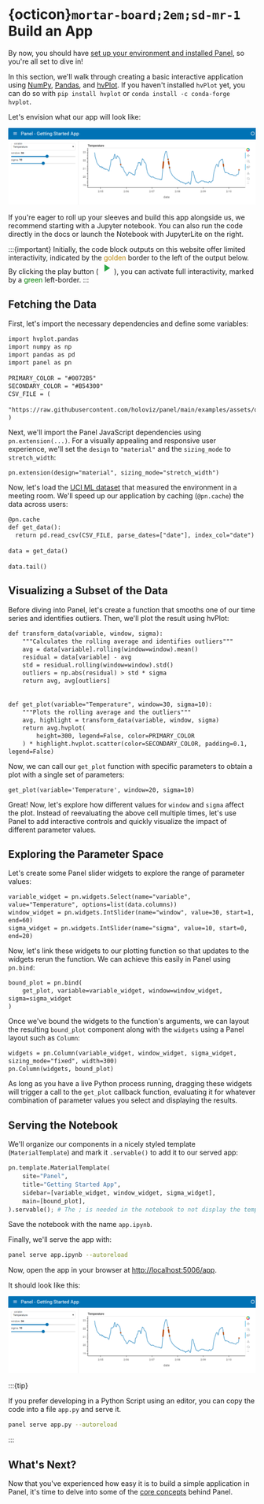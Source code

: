# {octicon}`mortar-board;2em;sd-mr-1` Build an App

By now, you should have [set up your environment and installed Panel](installation.md), so you're all set to dive in!

In this section, we'll walk through creating a basic interactive application using [NumPy](https://numpy.org/), [Pandas](https://pandas.pydata.org/), and [hvPlot](https://hvplot.holoviz.org/). If you haven't installed `hvPlot` yet, you can do so with `pip install hvplot` or `conda install -c conda-forge hvplot`.

Let's envision what our app will look like:

![Getting Started App](../_static/images/getting_started_app.png)

If you're eager to roll up your sleeves and build this app alongside us, we recommend starting with a Jupyter notebook. You can also run the code directly in the docs or launch the Notebook with JupyterLite on the right.

:::{important}
Initially, the code block outputs on this website offer limited interactivity, indicated by the <font color="darkgoldenrod">golden</font> border to the left of the output below. By clicking the play button (<svg class="pyodide-run-icon" style="width:32px;height:25px" viewBox="0 0 24 24"> <path stroke="none" fill="#28a745" d="M8,5.14V19.14L19,12.14L8,5.14Z"></path> </svg>), you can activate full interactivity, marked by a <font color="green">green</font> left-border.
:::

## Fetching the Data

First, let's import the necessary dependencies and define some variables:

```{pyodide}
import hvplot.pandas
import numpy as np
import pandas as pd
import panel as pn

PRIMARY_COLOR = "#0072B5"
SECONDARY_COLOR = "#B54300"
CSV_FILE = (
    "https://raw.githubusercontent.com/holoviz/panel/main/examples/assets/occupancy.csv"
)
```

Next, we'll import the Panel JavaScript dependencies using `pn.extension(...)`. For a visually appealing and responsive user experience, we'll set the `design` to `"material"` and the `sizing_mode` to `stretch_width`:

```{pyodide}
pn.extension(design="material", sizing_mode="stretch_width")
```

Now, let's load the [UCI ML dataset](http://archive.ics.uci.edu/ml/datasets/Occupancy+Detection+) that measured the environment in a meeting room. We'll speed up our application by caching (`@pn.cache`) the data across users:

```{pyodide}
@pn.cache
def get_data():
  return pd.read_csv(CSV_FILE, parse_dates=["date"], index_col="date")

data = get_data()

data.tail()
```

## Visualizing a Subset of the Data

Before diving into Panel, let's create a function that smooths one of our time series and identifies outliers. Then, we'll plot the result using hvPlot:

```{pyodide}
def transform_data(variable, window, sigma):
    """Calculates the rolling average and identifies outliers"""
    avg = data[variable].rolling(window=window).mean()
    residual = data[variable] - avg
    std = residual.rolling(window=window).std()
    outliers = np.abs(residual) > std * sigma
    return avg, avg[outliers]


def get_plot(variable="Temperature", window=30, sigma=10):
    """Plots the rolling average and the outliers"""
    avg, highlight = transform_data(variable, window, sigma)
    return avg.hvplot(
        height=300, legend=False, color=PRIMARY_COLOR
    ) * highlight.hvplot.scatter(color=SECONDARY_COLOR, padding=0.1, legend=False)
```

Now, we can call our `get_plot` function with specific parameters to obtain a plot with a single set of parameters:

```{pyodide}
get_plot(variable='Temperature', window=20, sigma=10)
```

Great! Now, let's explore how different values for `window` and `sigma` affect the plot. Instead of reevaluating the above cell multiple times, let's use Panel to add interactive controls and quickly visualize the impact of different parameter values.

## Exploring the Parameter Space

Let's create some Panel slider widgets to explore the range of parameter values:

```{pyodide}
variable_widget = pn.widgets.Select(name="variable", value="Temperature", options=list(data.columns))
window_widget = pn.widgets.IntSlider(name="window", value=30, start=1, end=60)
sigma_widget = pn.widgets.IntSlider(name="sigma", value=10, start=0, end=20)
```

Now, let's link these widgets to our plotting function so that updates to the widgets rerun the function. We can achieve this easily in Panel using `pn.bind`:

```{pyodide}
bound_plot = pn.bind(
    get_plot, variable=variable_widget, window=window_widget, sigma=sigma_widget
)
```

Once we've bound the widgets to the function's arguments, we can layout the resulting `bound_plot` component along with the `widgets` using a Panel layout such as `Column`:

```{pyodide}
widgets = pn.Column(variable_widget, window_widget, sigma_widget, sizing_mode="fixed", width=300)
pn.Column(widgets, bound_plot)
```

As long as you have a live Python process running, dragging these widgets will trigger a call to the `get_plot` callback function, evaluating it for whatever combination of parameter values you select and displaying the results.

## Serving the Notebook

We'll organize our components in a nicely styled template (`MaterialTemplate`) and mark it `.servable()` to add it to our served app:

```python
pn.template.MaterialTemplate(
    site="Panel",
    title="Getting Started App",
    sidebar=[variable_widget, window_widget, sigma_widget],
    main=[bound_plot],
).servable(); # The ; is needed in the notebook to not display the template. Its not needed in a script
```

Save the notebook with the name `app.ipynb`.

Finally, we'll serve the app with:

```bash
panel serve app.ipynb --autoreload
```

Now, open the app in your browser at [http://localhost:5006/app](http://localhost:5006/app).

It should look like this:

![Getting Started App](../_static/images/getting_started_app.png)

:::{tip}

If you prefer developing in a Python Script using an editor, you can copy the code into a file `app.py` and serve it.

```bash
panel serve app.py --autoreload
```

:::

## What's Next?

Now that you've experienced how easy it is to build a simple application in Panel, it's time to delve into some of the [core concepts](core_concepts.md) behind Panel.
